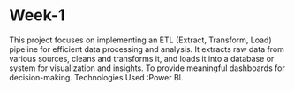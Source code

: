 # Week-1
This project focuses on implementing an ETL (Extract, Transform, Load) pipeline for efficient data processing and analysis. It extracts raw data from various sources, cleans and transforms it, and loads it into a database or system for visualization and insights. To provide meaningful dashboards for decision-making. Technologies Used :Power Bl.
